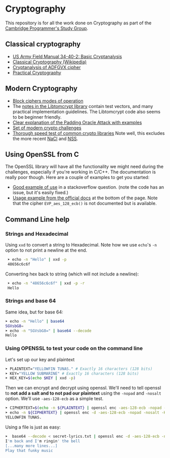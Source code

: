 Cryptography
============

This repository is for all the work done on Cryptography as part of the [Cambridge Programmer's Study Group](http://www.meetup.com/Cambridge-Programmers-Study-Group/).

## Classical cryptography

 - [US Army Field Manual 34-40-2: Basic Cryptanalysis](http://www.umich.edu/~umich/fm-34-40-2/)
 - [Classical Cryptography (Wikipedia)](https://en.wikipedia.org/wiki/Classical_cipher)
 - [Cryptanalysis of ADFGVX cipher](http://link.springer.com/chapter/10.1007%2F3-540-39568-7_26#page-1)
 - [Practical Cryptography](http://practicalcryptography.com/)

## Modern Cryptography

 - [Block ciphers modes of operation](https://en.wikipedia.org/wiki/Block_cipher_mode_of_operation)
 - The [notes in the Libtomcrypt library](https://github.com/libtom/libtomcrypt/tree/develop/notes) contain test vectors, and many practical implementation guidelines. The Libtomcrypt code also seems to be beginner friendly.
 - [Clear explanation of the Padding Oracle Attack with examples](http://robertheaton.com/2013/07/29/padding-oracle-attack/)
 - [Set of modern crypto challenges](http://cryptopals.com/)
 - [Thorough speed test of common crypto libraries](https://panthema.net/2008/0714-cryptography-speedtest-comparison/) Note well, this excludes the more recent [NaCl](https://nacl.cr.yp.to/) and [NSS](https://developer.mozilla.org/en-US/docs/Mozilla/Projects/NSS).


## Using OpenSSL from C

The OpenSSL library will have all the functionality we might need during the challenges, especially if you're working in C/C++. The documentation is really poor though. Here are a couple of examples to get you started:

 - [Good example of use](http://stackoverflow.com/questions/38342326/aes-256-encryption-with-openssl-library-using-ecb-mode-of-operation) in a stackoverflow question. (note the code has an issue, but it's easily fixed.)
 - [Usage example from the official docs](https://www.openssl.org/docs/manmaster/crypto/EVP_EncryptInit.html) at the bottom of the page. Note that the cipher `EVP_aes_128_ecb()` is not documented but is available.

## Command Line help

### Strings and Hexadecimal

Using `xxd` to convert a string to Hexadecimal. Note how we use `echo`'s `-n` option to not print a newline at the end.

```bash
 ➤ echo -n "Hello" | xxd -p
 48656c6c6f
```

Converting hex back to string (which will not include a newline):

```bash
 ➤ echo -n "48656c6c6f" | xxd -p -r
 Hello
 ```

### Strings and base 64

Same idea, but for base 64:

```bash
➤ echo -n "Hello" | base64
SGVsbG8=
➤ echo -n "SGVsbG8=" | base64 --decode
Hello
```

### Using OPENSSL to test your code on the command line

Let's set up our key and plaintext

```bash
➤ PLAINTEXT="YELLOWFIN TUNAS." # Exactly 16 characters (128 bits)
➤ KEY="YELLOW SUBMARINE" # Exactly 16 characters (128 bits)
➤ HEX_KEY=$(echo $KEY | xxd -p)
```

Then we can encrypt and decrypt using openssl. We'll need to tell openssl to **not add a salt and to not pad our plaintext** using the `-nopad` and `-nosalt` option. We'll use `-aes-128-ecb` as a simple test.

```bash
➤ CIPHERTEXT=$(echo -n ${PLAINTEXT} | openssl enc -aes-128-ecb -nopad -nosalt -K ${HEX_KEY} )
➤ echo -n ${CIPHERTEXT} | openssl enc -d -aes-128-ecb -nopad -nosalt -K ${HEX_KEY}
YELLOWFIN TUNAS.
```

Using a file is just as easy:

```bash
➤  base64 --decode < secret-lyrics.txt | openssl enc -d -aes-128-ecb -nopad -nosalt -K $(echo -n "YELLOW SUBMARINE" | xxd -p)
I'm back and I'm ringin' the bell
[...many more lines...]
Play that funky music
```
